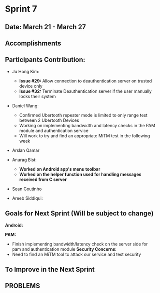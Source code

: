 # Sprint 7

## Date: March 21 - March 27

## Accomplishments

## Participants Contribution:
* Ju Hong Kim:
    * **Issue #29:** Allow connection to deauthentication server on trusted device only
    * **Issue #32:** Terminate Deauthentication server if the user manually locks their system
  
* Daniel Wang: 
    * Confirmed Ubertooth repeater mode is limited to only range test between 2 Ubertooth Devices
    * Working on implementing bandwidth and latency checks in the PAM module and authentication service  
    * Will work to try and find an appropriate MiTM test in the following week 
   
* Arslan Qamar
    
* Anurag Bist:
  * **Worked on Android app's menu toolbar**
  * **Worked on the helper function used for handling messages received from C server**
 
* Sean Coutinho
  
* Areeb Siddiqui:

## Goals for Next Sprint (Will be subject to change)
**Android:**
    
 **PAM:**
   * Finish implementing bandwidth/latency check on the server side for pam and authentication module
 **Security Concerns:**
   * Need to find an MiTM tool to attack our service and test security 
    
 
## To Improve in the Next Sprint
 
## PROBLEMS
   
